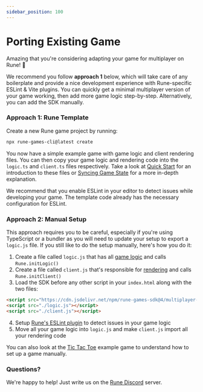 ```yaml
---
sidebar_position: 100
---
```


# Porting Existing Game

Amazing that you're considering adapting your game for multiplayer on Rune! 🥳

We recommend you follow **approach 1** below, which will take care of any boilerplate and provide a nice development experience with Rune-specific ESLint & Vite plugins. You can quickly get a minimal multiplayer version of your game working, then add more game logic step-by-step. Alternatively, you can add the SDK manually.

### Approach 1: Rune Template

Create a new Rune game project by running:

```sh
npx rune-games-cli@latest create
```

You now have a simple example game with game logic and client rendering files. You can then copy your game logic and rendering code into the `logic.ts` and `client.ts` files respectively. Take a look at [Quick Start](../quick-start) for an introduction to these files or [Syncing Game State](./syncing-game-state) for a more in-depth explanation.

We recommend that you enable ESLint in your editor to detect issues while developing your game. The template code already has the necessary configuration for ESLint.

### Approach 2: Manual Setup

This approach requires you to be careful, especially if you're using TypeScript or a bundler as you will need to update your setup to export a `logic.js` file. If you still like to do the setup manually, here's how you do it:

1. Create a file called `logic.js` that has all [game logic](../quick-start#game-logic) and calls `Rune.initLogic()`
2. Create a file called `client.js` that's responsible for [rendering](../quick-start#rendering) and calls `Rune.initClient()`
3. Load the SDK before any other script in your `index.html` along with the two files:
```html
<script src="https://cdn.jsdelivr.net/npm/rune-games-sdk@4/multiplayer-dev.js"></script>
<script src="./logic.js"></script>
<script src="./client.js"></script>
```
4. Setup [Rune's ESLint plugin](server-side-logic.md#editor-integration) to detect issues in your game logic
5. Move all your game logic into `logic.js` and make `client.js` import all your rendering code

You can also look at the [Tic Tac Toe](https://github.com/rune/rune-multiplayer-web-games/tree/staging/examples/tic-tac-toe) example game to understand how to set up a game manually.

### Questions?

We're happy to help! Just write us on the [Rune Discord](https://discord.gg/dusk-devs) server.
